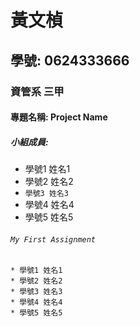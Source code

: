 # 黃文楨

## 學號: 0624333666

### 資管系 三甲

#### 專題名稱: Project Name

##### 小組成員: 
* 學號1 姓名1
* 學號2 姓名2
* `學號3 姓名3`
* 學號4 姓名4
* 學號5 姓名5

###### `My First Assignment` 

```
* 學號1 姓名1
* 學號2 姓名2
* 學號3 姓名3
* 學號4 姓名4
* 學號5 姓名5
```
